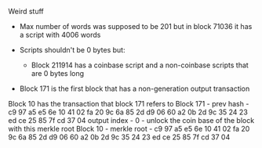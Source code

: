 Weird stuff

- Max number of words was supposed to be 201 but in block 71036 it has a script with 4006 words
- Scripts shouldn't be 0 bytes but:
  - Block 211914 has a coinbase script and a non-coinbase scripts that are 0 bytes long

- Block 171 is the first block that has a non-generation output transaction

Block 10 has the transaction that block 171 refers to
Block 171 - prev hash - c9 97 a5 e5 6e 10 41 02 fa 20 9c 6a 85 2d d9 06 60 a2 0b 2d 9c 35 24 23 ed ce 25 85 7f cd 37 04
                 output index - 0 - unlock the coin base of the block with this merkle root
Block 10 - merkle root - c9 97 a5 e5 6e 10 41 02 fa 20 9c 6a 85 2d d9 06 60 a2 0b 2d 9c 35 24 23 ed ce 25 85 7f cd 37 04